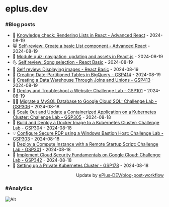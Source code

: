 # eplus.dev

### #Blog posts

<!-- BLOG-POST-LIST:START -->
 - 🧰 [Knowledge check: Rendering Lists in React - Advanced React](https://eplus.dev/knowledge-check-rendering-lists-in-react-advanced-react) - 2024-08-19
 - 😺 [Self-review: Create a basic List component - Advanced React](https://eplus.dev/self-review-create-a-basic-list-component-advanced-react) - 2024-08-19
 - 🗽 [Module quiz: navigation, updating and assets in React.js](https://eplus.dev/module-quiz-navigation-updating-and-assets-in-reactjs) - 2024-08-19
 - 🌜 [Self review: Song selection - React Basic](https://eplus.dev/self-review-song-selection-react-basic) - 2024-08-19
 - 📝 [Self review: Displaying images - React Basic](https://eplus.dev/self-review-displaying-images-react-basic) - 2024-08-19
 - 🚀 [Creating Date-Partitioned Tables in BigQuery - GSP414](https://eplus.dev/creating-date-partitioned-tables-in-bigquery-gsp414) - 2024-08-19
 - 💼 [Creating a Data Warehouse Through Joins and Unions - GSP413](https://eplus.dev/creating-a-data-warehouse-through-joins-and-unions-gsp413) - 2024-08-19
 - 🦣 [Deploy and Troubleshoot a Website: Challenge Lab - GSP101](https://eplus.dev/deploy-and-troubleshoot-a-website-challenge-lab-gsp101) - 2024-08-19
 - 👨‍🏫 [Migrate a MySQL Database to Google Cloud SQL: Challenge Lab - GSP306](https://eplus.dev/migrate-a-mysql-database-to-google-cloud-sql-challenge-lab-gsp306) - 2024-08-18
 - 🔭 [Scale Out and Update a Containerized Application on a Kubernetes Cluster: Challenge Lab - GSP305](https://eplus.dev/scale-out-and-update-a-containerized-application-on-a-kubernetes-cluster-challenge-lab-gsp305) - 2024-08-18
 - 🤡 [Build and Deploy a Docker Image to a Kubernetes Cluster: Challenge Lab - GSP304](https://eplus.dev/build-and-deploy-a-docker-image-to-a-kubernetes-cluster-challenge-lab-gsp304) - 2024-08-18
 - 💡 [Configure Secure RDP using a Windows Bastion Host: Challenge Lab - GSP303](https://eplus.dev/configure-secure-rdp-using-a-windows-bastion-host-challenge-lab-gsp303) - 2024-08-18
 - 🦣 [Deploy a Compute Instance with a Remote Startup Script: Challenge Lab - GSP301](https://eplus.dev/deploy-a-compute-instance-with-a-remote-startup-script-challenge-lab-gsp301) - 2024-08-18
 - 💪 [Implement Cloud Security Fundamentals on Google Cloud: Challenge Lab - GSP342](https://eplus.dev/implement-cloud-security-fundamentals-on-google-cloud-challenge-lab-gsp342) - 2024-08-18
 - 🤡 [Setting up a Private Kubernetes Cluster - GSP178](https://eplus.dev/setting-up-a-private-kubernetes-cluster-gsp178) - 2024-08-18<!-- BLOG-POST-LIST:END -->

<div align="right">
  Update by <a target="_blank"
    href="https://github.com/ePlus-DEV/blog-post-workflow">ePlus-DEV/blog-post-workflow</a>
</div>

### #Analytics
![Alt](https://repobeats.axiom.co/api/embed/9990f7cddfbad8d834990b10ccad05f81ac1096f.svg "Repobeats analytics image")
